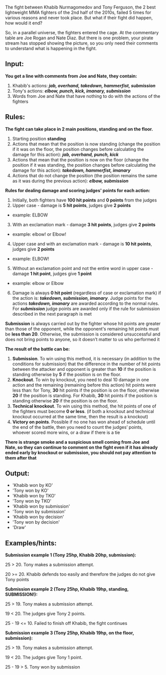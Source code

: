 The fight between Khabib Nurmagomedov and Tony Ferguson, the 2 best lightweight MMA fighters of the 2nd half of the 2010s, failed 5 times for various reasons and never took place. But what if their fight did happen, how would it end?

So, in a parallel universe, the fighters entered the cage. At the commentary table are Joe Rogan and Nate Diaz. But there is one problem, your pirate stream has stopped showing the picture, so you only need their comments to understand what is happening in the fight.


Input:
-

__You get a line with comments from Joe and Nate, they contain:__
1. Khabib's actions:
___jab, overhand, takedown, hammerfist, submission___
2. Tony's actions:
___elbow, punch, kick, imanary, submission___
3. Words from Joe and Nate that have nothing to do with the actions of the fighters

Rules:
-

__The fight can take place in 2 main positions, standing and on the floor.__
1. Starting position __standing__
2. Actions that mean that the position is now standing (change the position if it was on the floor, the position changes before calculating the damage for this action): ___jab, overhand, punch, kick___
3. Actions that mean that the position is now on the floor (change the position if it was standing, the position changes before calculating the damage for this action): ___takedown, hammerfist, imanary___
4. Actions that do not change the position (the position remains the same as it was during the previous action): ___elbow, submission___

__Rules for dealing damage and scoring judges' points for each action:__
1. Initially, both fighters have __100 hit points__ and __0 points__ from the judges
2. Upper case - damage is __5 hit points__, judges give __2 points__
* example: ELBOW
3. With an exclamation mark - damage __3 hit points__, judges give __2 points__
* example: elbow! or Elbow!
4. Upper case and with an exclamation mark - damage is __10 hit points__, judges give __2 points__
* example: ELBOW!
5. Without an exclamation point and not the entire word in upper case - damage __1 hit point__, judges give __1 point__
* example: elbow or Elbow
6. Damage is always __0 hit point__ (regardless of case or exclamation mark) if the action is: ___takedown, submission, imanary___. Judge points for the actions ___takedown, imanary___ are awarded according to the normal rules. For ___submission___ judge points are awarded only if the rule for submission described in the next paragraph is met

__Submission__ is always carried out by the fighter whose hit points are greater than those of the opponent, while the opponent's remaining hit points must be __less than 20__. Otherwise, the submission is considered unsuccessful and does not bring points to anyone, so it doesn’t matter to us who performed it

__The result of the battle can be:__
1. __Submission__. To win using this method, it is necessary (in addition to the conditions for submission) that the difference in the number of hit points between the attacker and opponent is greater than __10__ if the position is standing otherwise by __5__ if the position is on the floor.
2. __Knockout__. To win by knockout, you need to deal 10 damage in one action and the remaining (remaining before this action) hit points were less than: for Tony, __30__ hit points if the position is on the floor, otherwise __20__ if the position is standing. For Khabib, __30__ hit points if the position is standing otherwise __20__ if the position is on the floor.
3. __Technical knockout__. To win using this method, the hit points of one of the fighters must become __0 or less__. (if both a knockout and technical knockout occurred at the same time, then the result is a knockout)
4. __Victory on points__. Possible if no one has won ahead of schedule until the end of the battle, then you need to count the judges’ points, whoever scored more wins, or a draw if there is a tie

__There is strange smoke and a suspicious smell coming from Joe and Nate, so they can continue to comment on the fight even if it has already ended early by knockout or submission, you should not pay attention to them after that__


Output:
-
* 'Khabib won by KO'
* 'Tony won by KO'
* 'Khabib won by TKO'
* 'Tony won by TKO'
* 'Khabib won by submission'
* 'Tony won by submission'
* 'Khabib won by decision'
* 'Tony won by decision'
* 'Draw'

Examples/hints:
-

__Submission example 1 (Tony 25hp, Khabib 20hp, submission):__

25 > 20. Tony makes a submission attempt.

20 >= 20. Khabib defends too easily and therefore the judges do not give Tony points

__Submission example 2 (Tony 25hp, Khabib 19hp, standing, SUBMISSION!):__

25 > 19. Tony makes a submission attempt.

19 < 20. The judges give Tony 2 points.

25 - 19 <= 10. Failed to finish off Khabib, the fight continues

__Submission example 3 (Tony 25hp, Khabib 19hp, on the floor, submission):__

25 > 19. Tony makes a submission attempt.

19 < 20. The judges give Tony 1 point.

25 - 19 > 5. Tony won by submission
